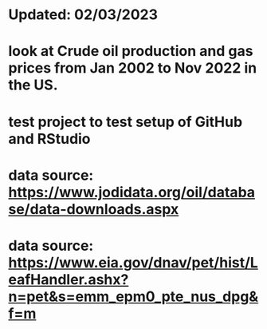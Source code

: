 # Updated: 02/03/2023

# look at Crude oil production and gas prices from Jan 2002 to Nov 2022 in the US.

# test project to test setup of GitHub and RStudio 

# data source: https://www.jodidata.org/oil/database/data-downloads.aspx
# data source: https://www.eia.gov/dnav/pet/hist/LeafHandler.ashx?n=pet&s=emm_epm0_pte_nus_dpg&f=m
